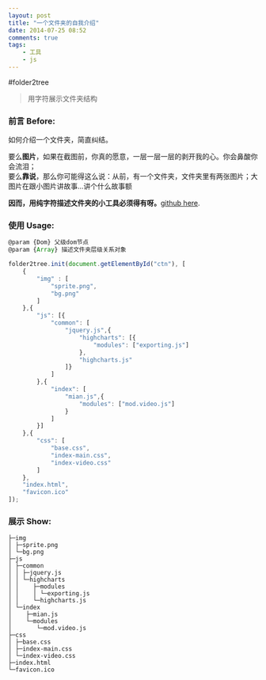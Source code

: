 ```yaml
---
layout: post
title: "一个文件夹的自我介绍"
date: 2014-07-25 08:52
comments: true
tags: 
	- 工具 
	- js
---
```


#folder2tree

> 用字符展示文件夹结构

### 前言 Before:
如何介绍一个文件夹，简直纠结。 

要么**图片**，如果在截图前，你真的愿意，一层一层一层的剥开我的心。你会鼻酸你会流泪；                 
要么**靠说**，那么你可能得这么说：从前，有一个文件夹，文件夹里有两张图片；大图片在跟小图片讲故事…讲个什么故事额          

**因而，用纯字符描述文件夹的小工具必须得有呀。**[github here](https://github.com/litten/folder2tree).

### 使用 Usage:

```js
@param {Dom} 父级dom节点               
@param {Array} 描述文件夹层级关系对象

folder2tree.init(document.getElementById("ctn"), [
	{
		"img" : [
			"sprite.png",
			"bg.png"
		]
	},{
		"js": [{
			"common": [
				"jquery.js",{
					"highcharts": [{
						"modules": ["exporting.js"]
					},
					"highcharts.js"
				]}
			]
		},{
			"index": [
				"mian.js",{
					"modules": ["mod.video.js"]
				}
			]
		}]
	},{
		"css": [
			"base.css",
			"index-main.css",
			"index-video.css"
		]
	},
	"index.html",
	"favicon.ico"
]);
```

### 展示 Show:
```
├─img
│ ├─sprite.png
│ └─bg.png
├─js
│ ├─common
│ │ ├─jquery.js
│ │ └─highcharts
│ │    ├─modules
│ │    │ └─exporting.js
│ │    └─highcharts.js
│ └─index
│    ├─mian.js
│    └─modules
│       └─mod.video.js
├─css
│ ├─base.css
│ ├─index-main.css
│ └─index-video.css
├─index.html
└─favicon.ico
```
